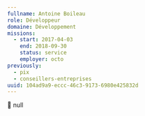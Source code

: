 ```yaml
---
fullname: Antoine Boileau
role: Développeur
domaine: Développement
missions:
  - start: 2017-04-03
    end: 2018-09-30
    status: service
    employer: octo
previously:
  - pix
  - conseillers-entreprises
uuid: 104ad9a9-eccc-46c3-9173-6980e425832d
---
```

:turtle: null
